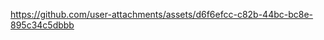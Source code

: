 [https://github.com/user-attachments/assets/d6f6efcc-c82b-44bc-bc8e-895c34c5dbbb
](https://github.com/user-attachments/assets/3ca152a7-12a4-42b1-a5b4-de104c79c476)
